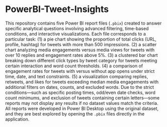 # PowerBI-Tweet-Insights
This repository contains five Power BI report files (`.pbix`) created to answer specific analytical questions involving advanced filtering, time-based conditions, and interactive visualizations. Each file corresponds to a particular task: 
(1) a pie chart showing the proportion of total clicks (URL, profile, hashtag) for tweets with more than 500 impressions.
(2) a scatter chart analyzing media engagements versus media views for tweets with over 10 replies and engagement rates above 5%. 
(3) a clustered bar chart breaking down different click types by tweet category for tweets meeting certain interaction and word count thresholds.
(4) a comparison of engagement rates for tweets with versus without app opens under strict time, date, and text constraints.
(5) a visualization comparing replies, retweets, and likes for tweets exceeding median media engagements with additional filters on dates, counts, and excluded words. 
Due to the strict conditions—such as specific posting times, odd/even date checks, word count minimums, and exclusion of tweets containing certain letters—some reports may not display any results if no dataset values match the criteria. All reports were developed in Power BI Desktop using the original dataset, and they are best explored by opening the `.pbix` files directly in the application.
